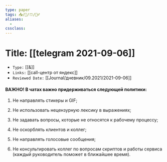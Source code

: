 ```yaml
---
type: paper
tags: 📥️/📜️/🩳/👷‍♂️
aliases:
  - 
cssclass: 
---
```




# Title: **[[telegram 2021-09-06]]**
- `Type:` [[&]]
- `Links:` [[call-центр от яндекс]]
- `Reviewed Date:` [[Journal/дневник/09.2021/2021-09-06]]

#### ВАЖНО! В чатах важно придерживаться следующей политики:

1. Не направлять стикеры и GIF;
2. Не использовать нецензурную лексику в выражениях;  
3. Не задавать вопросы, которые не относятся к рабочему процессу;  
4. Не оскорблять клиентов и коллег;  

5. Не направлять голосовые сообщения;  
6. Не консультировать коллег по вопросам скриптов и работы сервиса (каждый руководитель поможет в ближайшее время).
